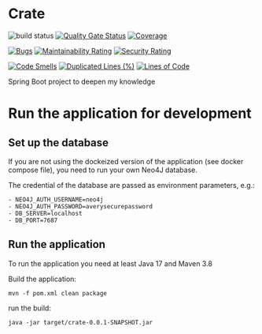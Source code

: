 # Crate
![build status](https://github.com/Ominsk/crate/actions/workflows/maven.yaml/badge.svg)
[![Quality Gate Status](https://sonarcloud.io/api/project_badges/measure?project=Ominsk_crate&metric=alert_status)](https://sonarcloud.io/summary/new_code?id=Ominsk_crate)
[![Coverage](https://sonarcloud.io/api/project_badges/measure?project=Ominsk_crate&metric=coverage)](https://sonarcloud.io/summary/new_code?id=Ominsk_crate)

[![Bugs](https://sonarcloud.io/api/project_badges/measure?project=Ominsk_crate&metric=bugs)](https://sonarcloud.io/summary/new_code?id=Ominsk_crate)
[![Maintainability Rating](https://sonarcloud.io/api/project_badges/measure?project=Ominsk_crate&metric=sqale_rating)](https://sonarcloud.io/summary/new_code?id=Ominsk_crate)
[![Security Rating](https://sonarcloud.io/api/project_badges/measure?project=Ominsk_crate&metric=security_rating)](https://sonarcloud.io/summary/new_code?id=Ominsk_crate)

[![Code Smells](https://sonarcloud.io/api/project_badges/measure?project=Ominsk_crate&metric=code_smells)](https://sonarcloud.io/summary/new_code?id=Ominsk_crate)
[![Duplicated Lines (%)](https://sonarcloud.io/api/project_badges/measure?project=Ominsk_crate&metric=duplicated_lines_density)](https://sonarcloud.io/summary/new_code?id=Ominsk_crate)
[![Lines of Code](https://sonarcloud.io/api/project_badges/measure?project=Ominsk_crate&metric=ncloc)](https://sonarcloud.io/summary/new_code?id=Ominsk_crate)


Spring Boot project to deepen my knowledge


# Run the application for development

## Set up the database
If you are not using the dockeized version of the application (see docker compose file), you need
to run your own Neo4J database.

The credential of the database are passed as environment parameters, e.g.:
```shell
- NEO4J_AUTH_USERNAME=neo4j
- NEO4J_AUTH_PASSWORD=averysecurepassword
- DB_SERVER=localhost
- DB_PORT=7687
```

## Run the application
To run the application you need at least Java 17 and Maven 3.8

Build the application:
```shell
mvn -f pom.xml clean package
```

run the build:
```shell
java -jar target/crate-0.0.1-SNAPSHOT.jar
```

